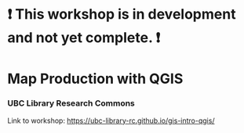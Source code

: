 # :heavy_exclamation_mark: This workshop is in development and not yet complete. :heavy_exclamation_mark:

# Map Production with QGIS
### UBC Library Research Commons
Link to workshop: https://ubc-library-rc.github.io/gis-intro-qgis/
